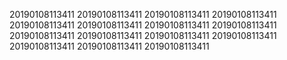 20190108113411
20190108113411
20190108113411
20190108113411
20190108113411
20190108113411
20190108113411
20190108113411
20190108113411
20190108113411
20190108113411
20190108113411
20190108113411
20190108113411
20190108113411
